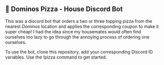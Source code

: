 ## 🍕 Dominos Pizza - House Discord Bot 
This was a discord bot that orders a two or three topping pizza from the nearest *Dominos* location and applies the corresponding coupon to make it super cheap! I had the idea since my housemates would often find ourselves too lazy to go through the annoying process of ordering one ourselves. 

To use the bot, clone this repository, add your corresponding Discord ID variables. Use the !pizza command to get started.  

